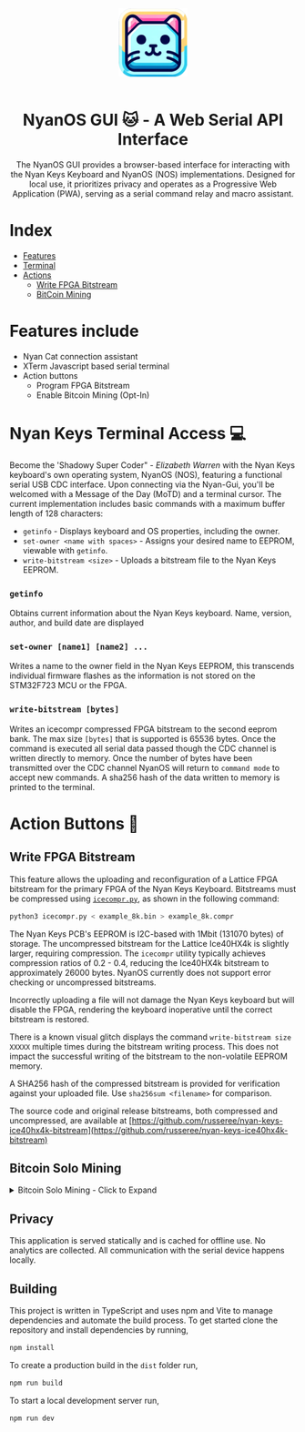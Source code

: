 <div align="center">
 <img src="public/images/logo/icon_square.png" width="120" height="120">
</div>

<br>

<div align="center">
    <h1>NyanOS GUI 🐱 - A Web Serial API Interface</h1>
</div>

<div align="center">
The NyanOS GUI provides a browser-based interface for interacting with the Nyan Keys Keyboard and NyanOS (NOS) implementations. Designed for local use, it prioritizes privacy and operates as a Progressive Web Application (PWA), serving as a serial command relay and macro assistant.
</div>

# Index

 - [Features](https://github.com/russeree/nyan-keys-gui#features-include)
 - [Terminal](https://github.com/russeree/nyan-keys-gui#bitcoin-solo-mining)
 - [Actions](https://github.com/russeree/nyan-keys-gui#action-buttons)
   - [Write FPGA Bitstream](https://github.com/russeree/nyan-keys-gui#write-fpga-bitstream)
   - [BitCoin Mining](https://github.com/russeree/nyan-keys-gui#bitcoin-solo-mining)

# Features include 
 - Nyan Cat connection assistant
 - XTerm Javascript based serial terminal
 - Action buttons
   - Program FPGA Bitstream
   - Enable Bitcoin Mining (Opt-In)

# Nyan Keys Terminal Access 💻 
Become the 'Shadowy Super Coder" - _Elizabeth Warren_ with the Nyan Keys keyboard's own operating system, NyanOS (NOS), featuring a functional serial USB CDC interface. Upon connecting via the Nyan-Gui, you'll be welcomed with a Message of the Day (MoTD) and a terminal cursor. The current implementation includes basic commands with a maximum buffer length of 128 characters:

 - `getinfo` - Displays keyboard and OS properties, including the owner.
 - `set-owner <name with spaces>` - Assigns your desired name to EEPROM, viewable with `getinfo`.
 - `write-bitstream <size>` - Uploads a bitstream file to the Nyan Keys EEPROM.

### ```getinfo```
Obtains current information about the Nyan Keys keyboard. Name, version, author, and build date are displayed

### ```set-owner [name1] [name2] ...```
Writes a name to the owner field in the Nyan Keys EEPROM, this transcends individual firmware flashes as the information is not stored on the STM32F723 MCU or the FPGA.

### ```write-bitstream [bytes]```
Writes an icecompr compressed FPGA bitstream to the second eeprom bank. The max size ```[bytes]``` that is supported is 65536 bytes. Once the command is executed all serial data passed though the CDC channel is written directly to memory. Once the number of bytes have been transmitted over the CDC channel NyanOS will return to ```command mode``` to accept new commands. A sha256 hash of the data written to memory is printed to the terminal. 


# Action Buttons 🏃
## Write FPGA Bitstream
This feature allows the uploading and reconfiguration of a Lattice FPGA bitstream for the primary FPGA of the Nyan Keys Keyboard. Bitstreams must be compressed using [`icecompr.py`](https://github.com/YosysHQ/icestorm/tree/master/icecompr), as shown in the following command:

```sh 
python3 icecompr.py < example_8k.bin > example_8k.compr
```

The Nyan Keys PCB's EEPROM is I2C-based with 1Mbit (131070 bytes) of storage. The uncompressed bitstream for the Lattice Ice40HX4k is slightly larger, requiring compression. The `icecompr` utility typically achieves compression ratios of 0.2 - 0.4, reducing the Ice40HX4k bitstream to approximately 26000 bytes. NyanOS currently does not support error checking or uncompressed bitstreams. 

Incorrectly uploading a file will not damage the Nyan Keys keyboard but will disable the FPGA, rendering the keyboard inoperative until the correct bitstream is restored. 

There is a known visual glitch displays the command `write-bitstream size XXXXX` multiple times during the bitstream writing process. This does not impact the successful writing of the bitstream to the non-volatile EEPROM memory. 

A SHA256 hash of the compressed bitstream is provided for verification against your uploaded file. Use `sha256sum <filename>` for comparison.

The source code and original release bitstreams, both compressed and uncompressed, are available at [https://github.com/russeree/nyan-keys-ice40hx4k-bitstream](https://github.com/russeree/nyan-keys-ice40hx4k-bitstream)

## Bitcoin Solo Mining
<details>
    <summary></h2>Bitcoin Solo Mining - Click to Expand</h2></summary>
    As a Bitcoin Maximalist, I've developed a unique, opt-in Bitcoin miner integrated into both the UI and OS. Out of the box this is inactive and would require additional configuration. Given that this Bitcoin miner operates in the Kh/s range, it's statistically improbable to find a Bitcoin block, especially compared to the current network hashrate, which is in the hundreds of Ex/s. None the less there were extra CPU cycles whilst the NyanOS isn't being interrupted to send over data to the host. 

    To mine Bitcoin using NyanOS, two components are required:
    - A Bitcoin Node (Pruned is valid)
    - A Legacy Address (Payout Address)

    In it's simplest form the ```btc_miner.js``` requests a block template from your node. The block template contains _nearly_ all of the information necessary to create the block sans the payout transaction. For the payout, you need to supply a P2PKH (Legacy) Bitcoin address to the Nyan GUI. If by the blessing of God your keyboard manages to find a block inside of the nonce range Bitcoins will sent to that address. The payout automatically will adjust to the block subsidy based on the block height (currently 6.25BTC in 2023) and you the user will receive the full amount since there is no pool. 

    **Note**: For simplicity, the logic to include additional transactions in your block hasn't been incorporated. The block contents will be a single coinbase transaction to the address you provide.
</details>

## Privacy

This application is served statically and is cached for offline use. No
analytics are collected. All communication with the serial device happens
locally.

## Building

This project is written in TypeScript and uses npm and Vite to manage
dependencies and automate the build process. To get started clone the
repository and install dependencies by running,

```sh
npm install
```

To create a production build in the `dist` folder run,

```sh
npm run build
```

To start a local development server run,

```sh
npm run dev
```
